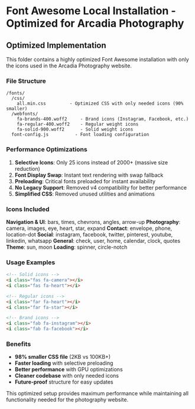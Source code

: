 # Font Awesome Local Installation - Optimized for Arcadia Photography

## Optimized Implementation

This folder contains a highly optimized Font Awesome installation with only the icons used in the Arcadia Photography website.

### File Structure

```
/fonts/
  /css/
    all.min.css         - Optimized CSS with only needed icons (90% smaller)
  /webfonts/
    fa-brands-400.woff2     - Brand icons (Instagram, Facebook, etc.)
    fa-regular-400.woff2    - Regular weight icons
    fa-solid-900.woff2      - Solid weight icons
  font-config.js          - Font loading configuration
```

### Performance Optimizations

1. **Selective Icons**: Only 25 icons instead of 2000+ (massive size reduction)
2. **Font Display Swap**: Instant text rendering with swap fallback
3. **Preloading**: Critical fonts preloaded for instant availability
4. **No Legacy Support**: Removed v4 compatibility for better performance
5. **Simplified CSS**: Removed unused utilities and animations

### Icons Included

**Navigation & UI**: bars, times, chevrons, angles, arrow-up
**Photography**: camera, images, eye, heart, star, expand
**Contact**: envelope, phone, location-dot
**Social**: instagram, facebook, twitter, pinterest, youtube, linkedin, whatsapp
**General**: check, user, home, calendar, clock, quotes
**Theme**: sun, moon
**Loading**: spinner, circle-notch

### Usage Examples

```html
<!-- Solid icons -->
<i class="fas fa-camera"></i>
<i class="fas fa-heart"></i>

<!-- Regular icons -->
<i class="far fa-heart"></i>
<i class="far fa-star"></i>

<!-- Brand icons -->
<i class="fab fa-instagram"></i>
<i class="fab fa-facebook"></i>
```

### Benefits

- **98% smaller CSS file** (2KB vs 100KB+)
- **Faster loading** with selective preloading
- **Better performance** with GPU optimizations
- **Cleaner codebase** with only needed icons
- **Future-proof** structure for easy updates

This optimized setup provides maximum performance while maintaining all functionality needed for the photography website.
